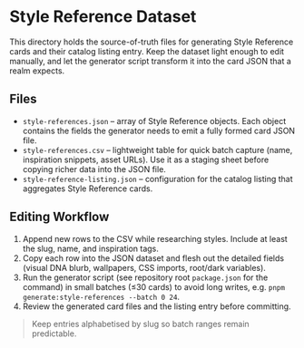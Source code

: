 # Style Reference Dataset

This directory holds the source-of-truth files for generating Style Reference
cards and their catalog listing entry. Keep the dataset light enough to edit
manually, and let the generator script transform it into the card JSON that a
realm expects.

## Files

- `style-references.json` – array of Style Reference objects. Each object
  contains the fields the generator needs to emit a fully formed card JSON file.
- `style-references.csv` – lightweight table for quick batch capture (name,
  inspiration snippets, asset URLs). Use it as a staging sheet before copying
  richer data into the JSON file.
- `style-reference-listing.json` – configuration for the catalog listing that
  aggregates Style Reference cards.

## Editing Workflow

1. Append new rows to the CSV while researching styles. Include at least the
   slug, name, and inspiration tags.
2. Copy each row into the JSON dataset and flesh out the detailed fields
   (visual DNA blurb, wallpapers, CSS imports, root/dark variables).
3. Run the generator script (see repository root `package.json` for the command)
   in small batches (≤30 cards) to avoid long writes,
   e.g. `pnpm generate:style-references --batch 0 24`.
4. Review the generated card files and the listing entry before committing.

> Keep entries alphabetised by slug so batch ranges remain predictable.
